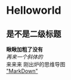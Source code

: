 # Helloworld  
## 是不是二级标题  
**瞅瞅加粗了没有**  
*再来一个斜体的*  
来来来 刚出炉的思维导图  
["MarkDown"](http://www.processon.com/view/link/590f252ce4b014dc3acae800)  
